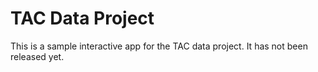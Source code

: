 # TAC Data Project

This is a sample interactive app for the TAC data project. It has not been released yet.